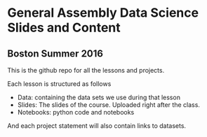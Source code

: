 # General Assembly Data Science Slides and Content
## Boston Summer 2016

This is the github repo for all the lessons and projects.

Each lesson is structured as follows

* Data: containing the data sets we use during that lesson
* Slides: The slides of the course. Uploaded right after the class.
* Notebooks: python code and notebooks

And each project statement will also contain links to datasets.


